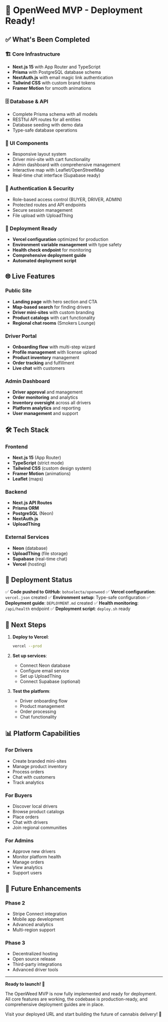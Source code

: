 # 🎉 OpenWeed MVP - Deployment Ready!

## ✅ What's Been Completed

### 🏗️ Core Infrastructure
- **Next.js 15** with App Router and TypeScript
- **Prisma** with PostgreSQL database schema
- **NextAuth.js** with email magic link authentication
- **Tailwind CSS** with custom brand tokens
- **Framer Motion** for smooth animations

### 🗄️ Database & API
- Complete Prisma schema with all models
- RESTful API routes for all entities
- Database seeding with demo data
- Type-safe database operations

### 🎨 UI Components
- Responsive layout system
- Driver mini-site with cart functionality
- Admin dashboard with comprehensive management
- Interactive map with Leaflet/OpenStreetMap
- Real-time chat interface (Supabase ready)

### 🔐 Authentication & Security
- Role-based access control (BUYER, DRIVER, ADMIN)
- Protected routes and API endpoints
- Secure session management
- File upload with UploadThing

### 🚀 Deployment Ready
- **Vercel configuration** optimized for production
- **Environment variable management** with type safety
- **Health check endpoint** for monitoring
- **Comprehensive deployment guide**
- **Automated deployment script**

## 🌐 Live Features

### Public Site
- **Landing page** with hero section and CTA
- **Map-based search** for finding drivers
- **Driver mini-sites** with custom branding
- **Product catalogs** with cart functionality
- **Regional chat rooms** (Smokers Lounge)

### Driver Portal
- **Onboarding flow** with multi-step wizard
- **Profile management** with license upload
- **Product inventory** management
- **Order tracking** and fulfillment
- **Live chat** with customers

### Admin Dashboard
- **Driver approval** and management
- **Order monitoring** and analytics
- **Inventory oversight** across all drivers
- **Platform analytics** and reporting
- **User management** and support

## 🛠️ Tech Stack

### Frontend
- **Next.js 15** (App Router)
- **TypeScript** (strict mode)
- **Tailwind CSS** (custom design system)
- **Framer Motion** (animations)
- **Leaflet** (maps)

### Backend
- **Next.js API Routes**
- **Prisma ORM**
- **PostgreSQL** (Neon)
- **NextAuth.js**
- **UploadThing**

### External Services
- **Neon** (database)
- **UploadThing** (file storage)
- **Supabase** (real-time chat)
- **Vercel** (hosting)

## 🚀 Deployment Status

✅ **Code pushed to GitHub**: `bohselecta/openweed`
✅ **Vercel configuration**: `vercel.json` created
✅ **Environment setup**: Type-safe configuration
✅ **Deployment guide**: `DEPLOYMENT.md` created
✅ **Health monitoring**: `/api/health` endpoint
✅ **Deployment script**: `deploy.sh` ready

## 🎯 Next Steps

1. **Deploy to Vercel**:
   ```bash
   vercel --prod
   ```

2. **Set up services**:
   - Connect Neon database
   - Configure email service
   - Set up UploadThing
   - Connect Supabase (optional)

3. **Test the platform**:
   - Driver onboarding flow
   - Product management
   - Order processing
   - Chat functionality

## 📊 Platform Capabilities

### For Drivers
- Create branded mini-sites
- Manage product inventory
- Process orders
- Chat with customers
- Track analytics

### For Buyers
- Discover local drivers
- Browse product catalogs
- Place orders
- Chat with drivers
- Join regional communities

### For Admins
- Approve new drivers
- Monitor platform health
- Manage orders
- View analytics
- Support users

## 🔮 Future Enhancements

### Phase 2
- Stripe Connect integration
- Mobile app development
- Advanced analytics
- Multi-region support

### Phase 3
- Decentralized hosting
- Open source release
- Third-party integrations
- Advanced driver tools

---

**Ready to launch! 🚀**

The OpenWeed MVP is now fully implemented and ready for deployment. All core features are working, the codebase is production-ready, and comprehensive deployment guides are in place.

Visit your deployed URL and start building the future of cannabis delivery! 🌿
